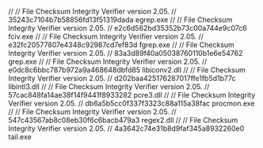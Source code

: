 //
// File Checksum Integrity Verifier version 2.05.
//
35243c7104b7b58856fd13f51319dada egrep.exe
//
// File Checksum Integrity Verifier version 2.05.
//
e2c6d562bd35352b73c00a744e9c07c6 fciv.exe
//
// File Checksum Integrity Verifier version 2.05.
//
e32fc20577807e4348c92987cd7ef83d fgrep.exe
//
// File Checksum Integrity Verifier version 2.05.
//
83a3d89f40a05038760110b1e6e54762 grep.exe
//
// File Checksum Integrity Verifier version 2.05.
//
e0dc8c6bbc787b972a9a468648dbfd85 libiconv2.dll
//
// File Checksum Integrity Verifier version 2.05.
//
d202baa425176287017ffe1fb5d1b77c libintl3.dll
//
// File Checksum Integrity Verifier version 2.05.
//
57cac848fa14ae38f14f9441f8933282 pcre3.dll
//
// File Checksum Integrity Verifier version 2.05.
//
db6a5b5cc0f337f3323c88a115a38fac procmon.exe
//
// File Checksum Integrity Verifier version 2.05.
//
547c43567ab8c08eb30f6c6bacb479a3 regex2.dll
//
// File Checksum Integrity Verifier version 2.05.
//
4a3642c74e31b8d9faf345a8932260e0 tail.exe

